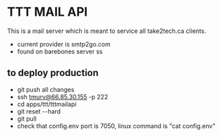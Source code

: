 # TTT MAIL API

This is a mail server which is meant to service all take2tech.ca clients.

- current provider is smtp2go.com
- found on barebones server
ss
## to deploy production
- git push all changes
- ssh tmurv@66.85.30.155 -p 222
- cd apps/ttt/tttmailapi
- git reset --hard
- git pull
- check that config.env port is 7050, linux command is "cat config.env"
